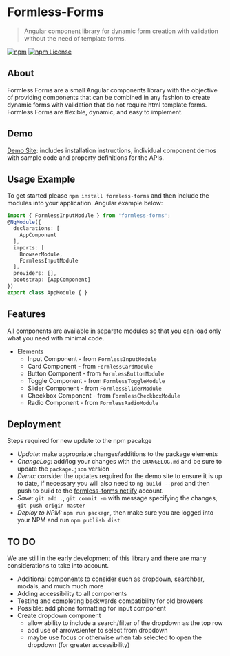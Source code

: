 # Formless-Forms

> Angular component library for dynamic form creation with validation without the need of template forms.

[![npm](https://img.shields.io/npm/v/formless-forms.svg?style=flat-square)](https://www.npmjs.com/package/formless-forms)
[![npm License](https://img.shields.io/npm/l/formless-forms.svg?style=flat-square)](https://github.com/superman2971/formless-forms/blob/master/LICENSE)

## About

Formless Forms are a small Angular components library with the objective of providing components that can be combined in any fashion to create dynamic forms with validation that do not require html template forms. Formless Forms are flexible, dynamic, and easy to implement.

## Demo

[Demo Site](http://formless-forms.netlify.com/): includes installation instructions, individual component demos with sample code and property definitions for the APIs.

## Usage Example

To get started please `npm install formless-forms` and then include the modules into your application. Angular example below:

```typescript
import { FormlessInputModule } from 'formless-forms';
@NgModule({
  declarations: [
    AppComponent
  ],
  imports: [
    BrowserModule,
    FormlessInputModule
  ],
  providers: [],
  bootstrap: [AppComponent]
})
export class AppModule { }
```

## Features

All components are available in separate modules so that you can load only what you need with minimal code.

* Elements
  * Input Component - from `FormlessInputModule`
  * Card Component - from `FormlessCardModule`
  * Button Component - from `FormlessButtonModule`
  * Toggle Component - from `FormlessToggleModule`
  * Slider Component - from `FormlessSliderModule`
  * Checkbox Component - from `FormlessCheckboxModule`
  * Radio Component - from `FormlessRadioModule`

## Deployment

Steps required for new update to the npm pacakge

* *Update:* make appropriate changes/additions to the package elements
* *ChangeLog:* add/log your changes with the `CHANGELOG.md` and be sure to update the `package.json` version
* *Demo:* consider the updates required for the demo site to ensure it is up to date, if necessary you will also need to `ng build --prod` and then push to build to the [formless-forms netlify](http://formless-forms.netlify.com/) account.
* *Save:* `git add .`, `git commit -m` with message specifying the changes, `git push origin master`
* *Deploy to NPM:* `npm run packagr`, then make sure you are logged into your NPM and run `npm publish dist`

## TO DO

We are still in the early development of this library and there are many considerations to take into account.

* Additional components to consider such as dropdown, searchbar, modals, and much much more
* Adding accessibility to all components
* Testing and completing backwards compatibility for old browsers
* Possible: add phone formatting for input component
* Create dropdown component
  * allow ability to include a search/filter of the dropdown as the top row
  * add use of arrows/enter to select from dropdown
  * maybe use focus or otherwise when tab selected to open the dropdown (for greater accessibility)
